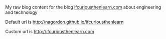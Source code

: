 My raw blog content for the blog [ifcuriousthenlearn.com](ifcuriousthenlearn.com) about engineering and technology

Default url is 
http://nagordon.github.io/ifcuriousthenlearn

Custom url is
http://ifcuriousthenlearn.com
